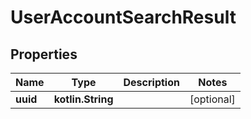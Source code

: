 
# UserAccountSearchResult

## Properties
Name | Type | Description | Notes
------------ | ------------- | ------------- | -------------
**uuid** | **kotlin.String** |  |  [optional]



